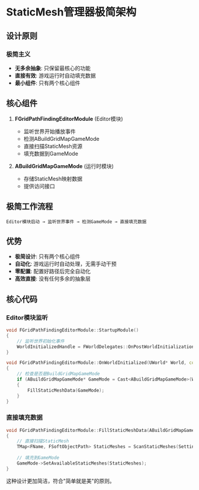 # StaticMesh管理器极简架构

## 设计原则

### 极简主义
- **无多余抽象**: 只保留最核心的功能
- **直接有效**: 游戏运行时自动填充数据
- **最小组件**: 只有两个核心组件

## 核心组件

1. **FGridPathFindingEditorModule** (Editor模块)
   - 监听世界开始播放事件
   - 检测ABuildGridMapGameMode
   - 直接扫描StaticMesh资源
   - 填充数据到GameMode

2. **ABuildGridMapGameMode** (运行时模块)
   - 存储StaticMesh映射数据
   - 提供访问接口

## 极简工作流程

```
Editor模块启动 → 监听世界事件 → 检测GameMode → 直接填充数据
```

## 优势

- **极简设计**: 只有两个核心组件
- **自动化**: 游戏运行时自动处理，无需手动干预
- **零配置**: 配置好路径后完全自动化
- **高效直接**: 没有任何多余的抽象层

## 核心代码

### Editor模块监听
```cpp
void FGridPathFindingEditorModule::StartupModule()
{
    // 监听世界初始化事件
    WorldInitializedHandle = FWorldDelegates::OnPostWorldInitialization.AddRaw(this, &FGridPathFindingEditorModule::OnWorldInitialized);
}

void FGridPathFindingEditorModule::OnWorldInitialized(UWorld* World, const UWorld::InitializationValues IVS)
{
    // 检查是否是BuildGridMapGameMode
    if (ABuildGridMapGameMode* GameMode = Cast<ABuildGridMapGameMode>(World->GetAuthGameMode()))
    {
        FillStaticMeshData(GameMode);
    }
}
```

### 直接填充数据
```cpp
void FGridPathFindingEditorModule::FillStaticMeshData(ABuildGridMapGameMode* GameMode)
{
    // 直接扫描StaticMesh
    TMap<FName, FSoftObjectPath> StaticMeshes = ScanStaticMeshes(Settings->UsingMeshRootPaths);
    
    // 填充到GameMode
    GameMode->SetAvailableStaticMeshes(StaticMeshes);
}
```

这种设计更加简洁，符合"简单就是美"的原则。